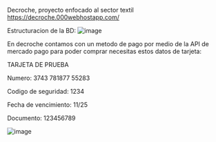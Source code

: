 Decroche, proyecto enfocado al sector textil                    https://decroche.000webhostapp.com/



Estructuracion de la BD:
![image](https://github.com/chechojgb/decroche/assets/100326731/c84dae6c-ef76-4cd7-94f7-5701ea05f4e0)


En decroche contamos con un metodo de pago por medio de la API de mercado pago para poder comprar necesitas estos datos de tarjeta:

TARJETA DE PRUEBA

Numero: 3743 781877 55283

Codigo de seguridad: 1234

Fecha de vencimiento: 11/25

Documento: 123456789

![image](https://github.com/chechojgb/decroche/assets/100326731/a0694f59-8cfc-41c5-95cd-1569f9b59b68)


